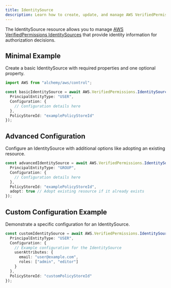 ```yaml
---
title: IdentitySource
description: Learn how to create, update, and manage AWS VerifiedPermissions IdentitySources using Alchemy Cloud Control.
---
```


The IdentitySource resource allows you to manage [AWS VerifiedPermissions IdentitySources](https://docs.aws.amazon.com/verifiedpermissions/latest/userguide/) that provide identity information for authorization decisions.

## Minimal Example

Create a basic IdentitySource with required properties and one optional property.

```ts
import AWS from "alchemy/aws/control";

const basicIdentitySource = await AWS.VerifiedPermissions.IdentitySource("basicIdentitySource", {
  PrincipalEntityType: "USER",
  Configuration: {
    // Configuration details here
  },
  PolicyStoreId: "examplePolicyStoreId"
});
```

## Advanced Configuration

Configure an IdentitySource with additional options like adopting an existing resource.

```ts
const advancedIdentitySource = await AWS.VerifiedPermissions.IdentitySource("advancedIdentitySource", {
  PrincipalEntityType: "GROUP",
  Configuration: {
    // Configuration details here
  },
  PolicyStoreId: "examplePolicyStoreId",
  adopt: true // Adopt existing resource if it already exists
});
```

## Custom Configuration Example

Demonstrate a specific configuration for an IdentitySource.

```ts
const customIdentitySource = await AWS.VerifiedPermissions.IdentitySource("customIdentitySource", {
  PrincipalEntityType: "USER",
  Configuration: {
    // Example configuration for the IdentitySource
    userAttributes: {
      email: "user@example.com",
      roles: ["admin", "editor"]
    }
  },
  PolicyStoreId: "customPolicyStoreId"
});
```